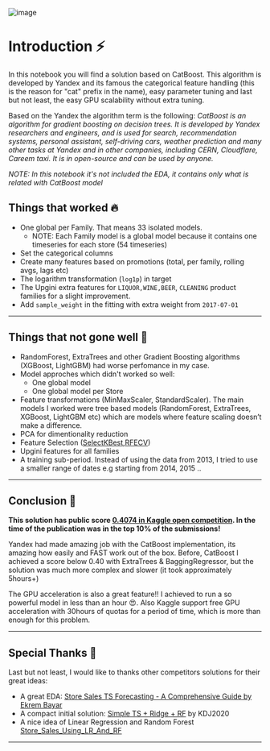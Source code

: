 ![image](https://user-images.githubusercontent.com/35366798/205144588-41ccb4bc-e49d-4290-a526-1743ca5c1822.png)
# Introduction ⚡

In this notebook you will find a solution based on CatBoost. This algorithm is developed by Yandex and its famous the categorical feature handling (this is the reason for "cat" prefix in the name), easy parameter tuning and last but not least, the easy GPU scalability without extra tuning.

Based on the Yandex the algorithm term is the following:
*CatBoost is an algorithm for gradient boosting on decision trees. It is developed by Yandex researchers and engineers, and is used for search, recommendation systems, personal assistant, self-driving cars, weather prediction and many other tasks at Yandex and in other companies, including CERN, Cloudflare, Careem taxi. It is in open-source and can be used by anyone.*

*NOTE: In this notebook it's not included the EDA, it contains only what is related with CatBoost model*

## Things that worked 🔥
* One global per Family. That means 33 isolated models.
    * NOTE: Each Family model is a global model because it contains one timeseries for each store (54 timeseries)
* Set the categorical columns
* Create many features based on promotions (total, per family, rolling avgs, lags etc)
* The logarithm transformation (`log1p`) in target
* The Upgini extra features for `LIQUOR,WINE,BEER`, `CLEANING` product families for a slight improvement.
* Add `sample_weight` in the fitting with extra weight from `2017-07-01`

---

## Things that not gone well 💩
* RandomForest, ExtraTrees and other Gradient Boosting algorithms (XGBoost, LightGBM) had worse perfomance in my case.
* Model approches which didn't worked so well:
   * One global model
   * One global model per Store
* Feature transformations (MinMaxScaler, StandardScaler). The main models I worked were tree based models (RandomForest, ExtraTrees, XGBoost, LightGBM etc) which are models where feature scaling doesn’t make a difference.
* PCA for dimentionality reduction
* Feature Selection ([SelectKBest](https://scikit-learn.org/stable/modules/generated/sklearn.feature_selection.SelectKBest.html#sklearn.feature_selection.SelectKBest),[RFECV](https://scikit-learn.org/stable/modules/generated/sklearn.feature_selection.RFECV.html#sklearn.feature_selection.RFECV))
* Upgini features for all families
* A training sub-period. Instead of using the data from 2013, I tried to use a smaller range of dates e.g starting from 2014, 2015
..

---

## Conclusion 💁

**This solution has public score [0.4074 in Kaggle open competition](https://www.kaggle.com/code/mscgeorges/catboost-model-per-family). In the time of the publication was in the top 10% of the submissions!**

Yandex had made amazing job with the CatBoost implementation, its amazing how easily and FAST work out of the box. 
Before, CatBoost I achieved a score below 0.40 with ExtraTrees & BaggingRegressor, but the solution was much more complex and slower (it took approximately 5hours+)

The GPU acceleration is also a great feature!! I achieved to run a so powerful model in less than an hour 😍. Also Kaggle support free GPU acceleration with 30hours of quotas for a period of time, which is more than enough for this problem.

---

## Special Thanks 👏
Last but not least, I would like to thanks other competitors solutions for their great ideas:
* A great EDA: [Store Sales TS Forecasting - A Comprehensive Guide by Ekrem Bayar](https://www.kaggle.com/code/ekrembayar/store-sales-ts-forecasting-a-comprehensive-guide/notebook)
* A compact initial solution: [Simple TS + Ridge + RF](https://www.kaggle.com/code/dkomyagin/simple-ts-ridge-rf/notebook) by KDJ2020
* A nice idea of Linear Regression and Random Forest [Store_Sales_Using_LR_And_RF](https://www.kaggle.com/code/mr0024/store-sales-using-lr-and-rf)

---
